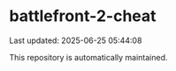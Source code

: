 # battlefront-2-cheat

Last updated: 2025-06-25 05:44:08

This repository is automatically maintained.
